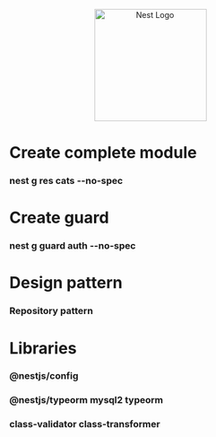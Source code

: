 <p align="center">
  <a href="http://nestjs.com/" target="blank"><img src="https://nestjs.com/img/logo-small.svg" width="200" alt="Nest Logo" /></a>
</p>

[circleci-image]: https://img.shields.io/circleci/build/github/nestjs/nest/master?token=abc123def456
[circleci-url]: https://circleci.com/gh/nestjs/nest

# Create complete module

### nest g res cats --no-spec

# Create guard

### nest g guard auth --no-spec

# Design pattern

### Repository pattern

# Libraries

### @nestjs/config

### @nestjs/typeorm mysql2 typeorm

### class-validator class-transformer
